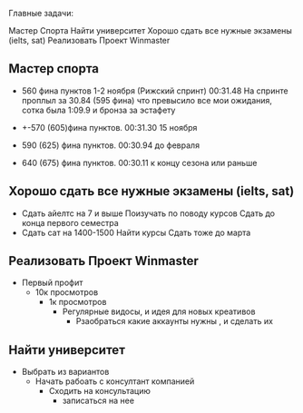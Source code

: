 Главные задачи: 

Мастер Спорта 
Найти университет 
Хорошо сдать все нужные экзамены (ielts, sat)
Реализовать Проект Winmaster


## Мастер спорта
- 560 фина пунктов 
	1-2 ноября (Рижский спринт) 00:31.48
	На спринте проплыл за 30.84 (595 фина) что превысило все мои ожидания, сотка была 1:09.9
	и бронза за эстафету

-  +-570 (605)фина пунктов. 00:31.30
	15 ноября

- 590 (625) фина пунктов. 00:30.94
	до февраля

- 640 (675) фина пунктов. 00:30.11
	к концу сезона или раньше

## Хорошо сдать все нужные экзамены (ielts, sat)
- Сдать айелтс на 7 и выше
	Поизучать по поводу курсов
	Сдать до конца первого семестра
- Сдать сат на 1400-1500 
	Найти курсы
	Сдать тоже до марта

## Реализовать Проект Winmaster
- Первый профит
	-  10к просмотров
		- 1к просмотров
			- Регулярные видосы, и идея для новых креативов
				- Рзаобраться какие аккаунты нужны , и сделать их 	


## Найти университет 
- Выбрать из вариантов
	- Начать рабоать с консултант компанией
		- Сходить на консультацию
			- записаться на нее